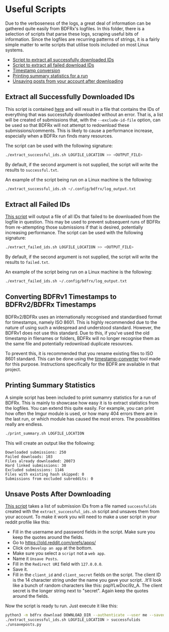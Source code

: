 # Useful Scripts

Due to the verboseness of the logs, a great deal of information can be gathered quite easily from BDFRx's logfiles. In this folder, there is a selection of scripts that parse these logs, scraping useful bits of information. Since the logfiles are recurring patterns of strings, it is a fairly simple matter to write scripts that utilise tools included on most Linux systems.

- [Script to extract all successfully downloaded IDs](#extract-all-successfully-downloaded-ids)
- [Script to extract all failed download IDs](#extract-all-failed-ids)
- [Timestamp conversion](#converting-bdfrv1-timestamps-to-bdfrv2bdfrx-timestamps)
- [Printing summary statistics for a run](#printing-summary-statistics)
- [Unsaving posts from your account after downloading](#unsave-posts-after-downloading)

## Extract all Successfully Downloaded IDs

This script is contained [here](extract_successful_ids.sh) and will result in a file that contains the IDs of everything that was successfully downloaded without an error. That is, a list will be created of submissions that, with the `--exclude-id-file` option, can be used so that BDFRx will not attempt to redownload these submissions/comments. This is likely to cause a performance increase, especially when a BDFRx run finds many resources.

The script can be used with the following signature:

```bash
./extract_successful_ids.sh LOGFILE_LOCATION >> <OUTPUT_FILE>
```

By default, if the second argument is not supplied, the script will write the results to `successful.txt`.

An example of the script being run on a Linux machine is the following:

```bash
./extract_successful_ids.sh ~/.config/bdfrx/log_output.txt
```

## Extract all Failed IDs

[This script](extract_failed_ids.sh) will output a file of all IDs that failed to be downloaded from the logfile in question. This may be used to prevent subsequent runs of BDFRx from re-attempting those submissions if that is desired, potentially increasing performance.
The script can be used with the following signature:

```bash
./extract_failed_ids.sh LOGFILE_LOCATION >> <OUTPUT_FILE>
```

By default, if the second argument is not supplied, the script will write the results to `failed.txt`.

An example of the script being run on a Linux machine is the following:

```bash
./extract_failed_ids.sh ~/.config/bdfrx/log_output.txt
```

## Converting BDFRv1 Timestamps to BDFRv2/BDFRx Timestamps

BDFRv2/BDFRx uses an internationally recognised and standardised format for timestamps, namely ISO 8601. This is highly recommended due to the nature of using such a widespread and understood standard. However, the BDFRv1 does not use this standard. Due to this, if you've used the old timestamp in filenames or folders, BDFRx will no longer recognise them as the same file and potentially redownload duplicate resources.

To prevent this, it is recommended that you rename existing files to ISO 8601 standard. This can be done using the [timestamp-converter](https://github.com/Serene-Arc/timestamp-converter) tool made for this purpose. Instructions specifically for the BDFR are available in that project.

## Printing Summary Statistics

A simple script has been included to print sumamry statistics for a run of BDFRx. This is mainly to showcase how easy it is to extract statistics from the logfiles. You can extend this quite easily. For example, you can print how often the Imgur module is used, or how many 404 errors there are in the last run, or which module has caused the most errors. The possibilities really are endless.

```bash
./print_summary.sh LOGFILE_LOCATION
```

This will create an output like the following:

```text
Downloaded submissions: 250
Failed downloads: 103
Files already downloaded: 20073
Hard linked submissions: 30
Excluded submissions: 1146
Files with existing hash skipped: 0
Submissions from excluded subreddits: 0
```

## Unsave Posts After Downloading

[This script](unsaveposts.py) takes a list of submission IDs from a file named `successfulids` created with the `extract_successful_ids.sh` script and unsaves them from your account. To make it work you will need to make a user script in your reddit profile like this:

- Fill in the username and password fields in the script. Make sure you keep the quotes around the fields.
- Go to <https://old.reddit.com/prefs/apps/>
- Click on `Develop an app` at the bottom.
- Make sure you select a `script` not a `web app`.
- Name it `Unsave Posts`.
- Fill in the `Redirect URI` field with `127.0.0.0`.
- Save it.
- Fill in the `client_id` and `client_secret` fields on the script. The client ID is the 14 character string under the name you gave your script. .It'll look like a bunch of random characters like this: pspYLwDoci9z_A. The client secret is the longer string next to "secret". Again keep the quotes around the fields.

Now the script is ready tu run. Just execute it like this:

```bash
python3 -m bdfrx download DOWNLOAD_DIR --authenticate --user me --saved --log LOGFILE_LOCATION
./extract_successful_ids.sh LOGFILE_LOCATION > successfulids
./unsaveposts.py
```
